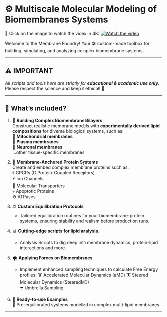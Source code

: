 # ⚙️ Multiscale Molecular Modeling of Biomembranes Systems

🎥 Click on the image to watch the video in 4K: 
[![Watch the video](https://img.youtube.com/vi/qgFmRrF_M9k/maxresdefault.jpg)](https://www.youtube.com/watch?v=qgFmRrF_M9k)

Welcome to the Membrane Foundry!
Your 🛠️ custom-made toolbox for building, simulating, and analyzing complex biomembrane systems.

---

## ⚠️ IMPORTANT

_All scripts and tools here are strictly for **educational & academic use only**._  
Please respect the science and keep it ethical! 🙏

---

## 🚀 What’s included?

1. 🧱 **Building Complex Biomembrane Bilayers**  
   Construct realistic membrane models with **experimentally derived lipid compositions** for diverse biological systems, such as:  
     🦠 **Mitochondrial membranes**  
     🧫 **Plasma membranes**  
     🧠 **Neuronal membranes**  
     …other tissue-specific membranes

2. 🧩 **Membrane-Anchored Protein Systems**  
   Create and embed complex membrane proteins such as:  
     🌀 GPCRs (G Protein-Coupled Receptors)  
     ⚡ Ion Channels  
     🚚 Molecular Transporters  
     💀 Apoptotic Proteins  
     ⚙️ ATPases 

3. ⚖️ **Custom Equilibration Protocols**  
     - Tailored equilibration routines for your biomembrane-protein systems, ensuring stability and realism before production runs.  

4. 📊 **Cutting-edge scripts for lipid analysis.**
     - Analysis Scripts to dig deep into membrane dynamics, protein-lipid interactions and more.  

5. 🌪️ **Applying Forces on Biomembranes**  
   - Implement enhanced sampling techniques to calculate Free Energy profiles:
     🏋️ Accelerated Molecular Dynamics (aMD) 
     🏋️ Steered Molecular Dynamics (SteeredMD)  
     ☂️ Umbrella Sampling  

6. 🔬 **Ready-to-use Examples**  
   📂 Pre-equilibrated systems modelled in complex multi-lipid membranes

---
